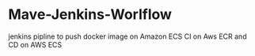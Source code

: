 # Mave-Jenkins-Worlflow
jenkins pipline to push docker image on Amazon ECS 
CI on Aws ECR and CD on AWS ECS
